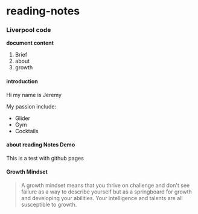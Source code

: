 # reading-notes

### Liverpool code

**document content**

  1. Brief
  2. about
  3. growth

#### introduction

Hi my name is Jeremy

My passion include:

- Glider
- Gym
- Cocktails

#### about reading Notes Demo
This is a test with github pages

#### Growth Mindset
> A growth mindset means that you thrive on challenge and don't see failure as a way to describe yourself but as a springboard for growth and developing your abilities. Your intelligence and talents are all susceptible to growth.
